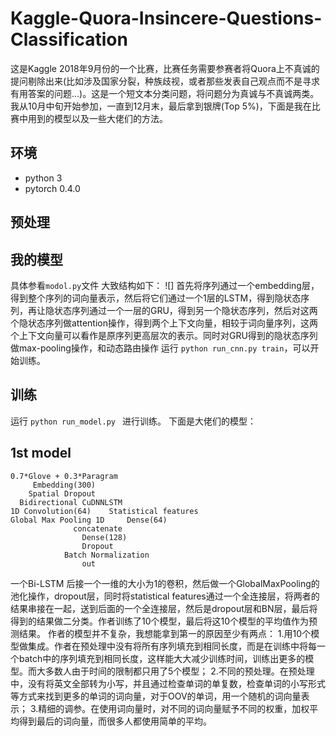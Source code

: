 # Kaggle-Quora-Insincere-Questions-Classification
这是Kaggle 2018年9月份的一个比赛，比赛任务需要参赛者将Quora上不真诚的提问剔除出来(比如涉及国家分裂，种族歧视，或者那些发表自己观点而不是寻求有用答案的问题...)。这是一个短文本分类问题，将问题分为真诚与不真诚两类。
我从10月中旬开始参加，一直到12月末，最后拿到银牌(Top 5%)，下面是我在比赛中用到的模型以及一些大佬们的方法。
## 环境
- python 3
- pytorch 0.4.0
## 预处理
## 我的模型
具体参看`modol.py`文件
大致结构如下：
![]
首先将序列通过一个embedding层，得到整个序列的词向量表示，然后将它们通过一个1层的LSTM，得到隐状态序列，再让隐状态序列通过一个一层的GRU，得到另一个隐状态序列，然后对这两个隐状态序列做attention操作，得到两个上下文向量，相较于词向量序列，这两个上下文向量可以看作是原序列更高层次的表示。同时对GRU得到的隐状态序列做max-pooling操作，和动态路由操作
运行 `python run_cnn.py train`，可以开始训练。
## 训练
运行 `python run_model.py ` 进行训练。
下面是大佬们的模型：
## 1st model
```
0.7*Glove + 0.3*Paragram
     Embedding(300)
    Spatial Dropout
  Bidirectional CuDNNLSTM
1D Convolution(64)    Statistical features
Global Max Pooling 1D     Dense(64)
              concatenate
                Dense(128)
                Dropout
            Batch Normalization
                out
```
一个Bi-LSTM 后接一个一维的大小为1的卷积，然后做一个GlobalMaxPooling的池化操作，dropout层，同时将statistical features通过一个全连接层，将两者的结果串接在一起，送到后面的一个全连接层，然后是dropout层和BN层，最后将得到的结果做二分类。作者训练了10个模型，最后将这10个模型的平均值作为预测结果。
作者的模型并不复杂，我想能拿到第一的原因至少有两点：
1.用10个模型做集成。作者在预处理中没有将所有序列填充到相同长度，而是在训练中将每一个batch中的序列填充到相同长度，这样能大大减少训练时间，训练出更多的模型。而大多数人由于时间的限制都只用了5个模型；
2.不同的预处理。在预处理中，没有将英文全部转为小写，并且通过检查单词的单复数，检查单词的小写形式等方式来找到更多的单词的词向量，对于OOV的单词，用一个随机的词向量表示；
3.精细的调参。在使用词向量时，对不同的词向量赋予不同的权重，加权平均得到最后的词向量，而很多人都使用简单的平均。

